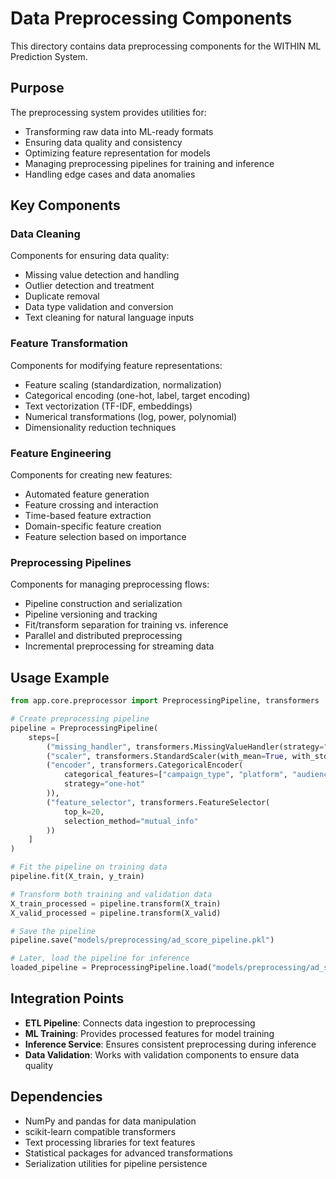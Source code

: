 # Data Preprocessing Components

This directory contains data preprocessing components for the WITHIN ML Prediction System.

## Purpose

The preprocessing system provides utilities for:
- Transforming raw data into ML-ready formats
- Ensuring data quality and consistency
- Optimizing feature representation for models
- Managing preprocessing pipelines for training and inference
- Handling edge cases and data anomalies

## Key Components

### Data Cleaning

Components for ensuring data quality:
- Missing value detection and handling
- Outlier detection and treatment
- Duplicate removal
- Data type validation and conversion
- Text cleaning for natural language inputs

### Feature Transformation

Components for modifying feature representations:
- Feature scaling (standardization, normalization)
- Categorical encoding (one-hot, label, target encoding)
- Text vectorization (TF-IDF, embeddings)
- Numerical transformations (log, power, polynomial)
- Dimensionality reduction techniques

### Feature Engineering

Components for creating new features:
- Automated feature generation
- Feature crossing and interaction
- Time-based feature extraction
- Domain-specific feature creation
- Feature selection based on importance

### Preprocessing Pipelines

Components for managing preprocessing flows:
- Pipeline construction and serialization
- Pipeline versioning and tracking
- Fit/transform separation for training vs. inference
- Parallel and distributed preprocessing
- Incremental preprocessing for streaming data

## Usage Example

```python
from app.core.preprocessor import PreprocessingPipeline, transformers

# Create preprocessing pipeline
pipeline = PreprocessingPipeline(
    steps=[
        ("missing_handler", transformers.MissingValueHandler(strategy="mean")),
        ("scaler", transformers.StandardScaler(with_mean=True, with_std=True)),
        ("encoder", transformers.CategoricalEncoder(
            categorical_features=["campaign_type", "platform", "audience_type"],
            strategy="one-hot"
        )),
        ("feature_selector", transformers.FeatureSelector(
            top_k=20,
            selection_method="mutual_info"
        ))
    ]
)

# Fit the pipeline on training data
pipeline.fit(X_train, y_train)

# Transform both training and validation data
X_train_processed = pipeline.transform(X_train)
X_valid_processed = pipeline.transform(X_valid)

# Save the pipeline
pipeline.save("models/preprocessing/ad_score_pipeline.pkl")

# Later, load the pipeline for inference
loaded_pipeline = PreprocessingPipeline.load("models/preprocessing/ad_score_pipeline.pkl")
```

## Integration Points

- **ETL Pipeline**: Connects data ingestion to preprocessing
- **ML Training**: Provides processed features for model training
- **Inference Service**: Ensures consistent preprocessing during inference
- **Data Validation**: Works with validation components to ensure data quality

## Dependencies

- NumPy and pandas for data manipulation
- scikit-learn compatible transformers
- Text processing libraries for text features
- Statistical packages for advanced transformations
- Serialization utilities for pipeline persistence 
